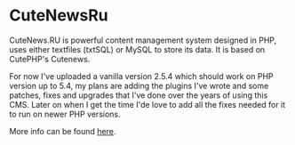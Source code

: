 # CuteNewsRu
CuteNews.RU is powerful content management system designed in PHP, uses either textfiles (txtSQL) or MySQL to store its data. It is based on CutePHP's Cutenews.


For now I've uploaded a vanilla version 2.5.4 which should work on PHP version up to 5.4, my plans are adding the plugins I've wrote and some patches, fixes and upgrades that I've done over the years of using this CMS. Later on when I get the time I'de love to add all the fixes needed for it to run on newer PHP versions.

More info can be found [here](http://forum.cutenewsru.com).
